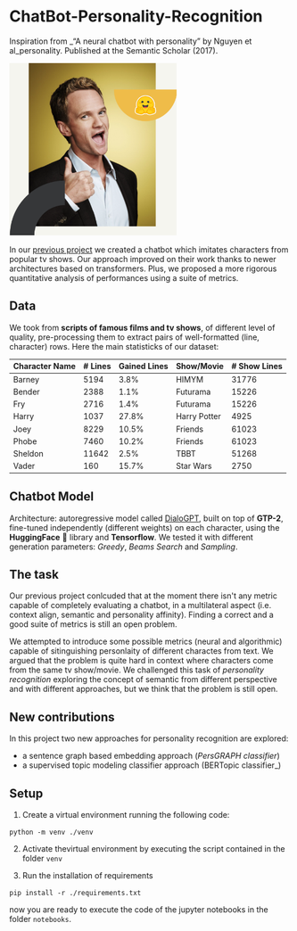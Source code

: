 # __ChatBot-Personality-Recognition__

Inspiration from _“A neural chatbot with personality” by Nguyen et al_personality. Published at the Semantic Scholar (2017).

<img src="images/Barney.png" alt="Barney" width=300 />

In our [previous project](https://github.com/VTonelli/BarneyBot) we created a chatbot which imitates characters from popular tv shows. Our approach improved on their work thanks to newer architectures based on transformers. Plus, we proposed a more rigorous quantitative analysis of performances using a suite of metrics.

## __Data__

We took from __scripts of famous films and tv shows__, of different level of quality, pre-processing them to extract pairs of well-formatted (line, character) rows. Here the main statisticks of our dataset:

| Character Name  | # Lines | Gained Lines  | Show/Movie   | # Show Lines |
| --------------- | ------- | ------------- | ------------ | ------------ |
| Barney          | 5194    | 3.8%          | HIMYM        | 31776        |
| Bender          | 2388    | 1.1%          | Futurama     | 15226        |
| Fry             | 2716    | 1.4%          | Futurama     | 15226        |
| Harry           | 1037    | 27.8%         | Harry Potter |  4925        |
| Joey            | 8229    | 10.5%         | Friends      | 61023        |
| Phobe           | 7460    | 10.2%         | Friends      | 61023        |
| Sheldon         | 11642   | 2.5%          | TBBT         | 51268        |
| Vader           | 160     | 15.7%         | Star Wars    |  2750        |

## __Chatbot Model__

Architecture: autoregressive model called [DialoGPT](https://arxiv.org/pdf/1911.00536.pdf), built on top of __GTP-2__, fine-tuned independently (different weights) on each character, using the __HuggingFace__ 🤗 library and __Tensorflow__. We tested it with different generation parameters: _Greedy_, _Beams Search_ and _Sampling_.

## __The task__

Our previous project conlcuded that at the moment there isn't any metric capable of completely evaluating a chatbot, in a multilateral aspect (i.e. context align, semantic and personality affinity). Finding a correct and a good suite of metrics is still an open problem.

We attempted to introduce some possible metrics (neural and algorithmic) capable of sitinguishing personlaity of different charactes from text. We argued that the problem is quite hard in context where characters come from the same tv show/movie. We challenged this task of _personality recognition_ exploring the concept of semantic from different perspective and with different approaches, but we think that the problem is still open.

## __New contributions__

In this project two new approaches for personality recognition are explored:

* a sentence graph based embedding approach (_PersGRAPH classifier_)
* a supervised topic modeling classifier approach (BERTopic classifier_)

## __Setup__

1. Create a virtual environment running the following code:

```
python -m venv ./venv
```

2. Activate thevirtual environment by executing the script contained in the folder `venv`

3. Run the installation of requirements

```
pip install -r ./requirements.txt
```

now you are ready to execute the code of the jupyter notebooks in the folder `notebooks`.